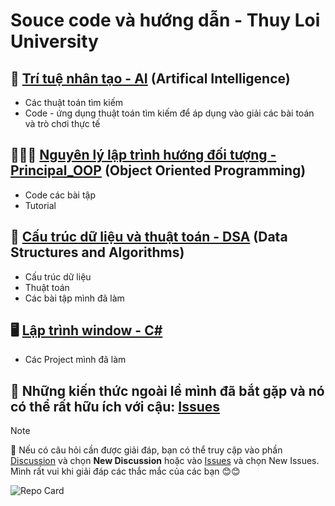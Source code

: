 # Souce code và hướng dẫn - Thuy Loi University

## 🤖 [Trí tuệ nhân tạo - AI](https://github.com/qnhat2004/Subject_at_University/tree/main/AI) (Artifical Intelligence)
  - Các thuật toán tìm kiếm
  - Code - ứng dụng thuật toán tìm kiếm để áp dụng vào giải các bài toán và trò chơi thực tế

## 🧑‍🤝‍🧑 [Nguyên lý lập trình hướng đối tượng - Principal_OOP](https://github.com/qnhat2004/Subject_at_University/tree/main/OOP) (Object Oriented Programming)
  - Code các bài tập
  - Tutorial
        
## 🧠 [Cấu trúc dữ liệu và thuật toán - DSA](https://github.com/qnhat2004/Subject_at_University/tree/main/DSA) (Data Structures and Algorithms)
  - Cấu trúc dữ liệu
  - Thuật toán
  - Các bài tập mình đã làm

## 🖥️ [Lập trình window - C#](https://github.com/qnhat2004/Subject_at_University/tree/main/C%23)
  - Các Project mình đã làm

## 👀 Những kiến thức ngoài lề mình đã bắt gặp và nó có thể rất hữu ích với cậu: [Issues](https://github.com/qnhat2004/Subject_at_University/issues)

> [!NOTE]
> 🤔 Nếu có câu hỏi cần được giải đáp, bạn có thể truy cập vào phần [Discussion](https://github.com/qnhat2004/Subject_at_University/discussions) và chọn **New Discussion** hoặc vào [Issues](https://github.com/qnhat2004/Subject_at_University/issues) và chọn New Issues. Mình rất vui khi giải đáp các thắc mắc của các bạn 😊😊

![Repo Card](https://github-readme-stats.vercel.app/api/pin/?username=qnhat2004&repo=Subject_at_University&theme=ambient_gradient)
